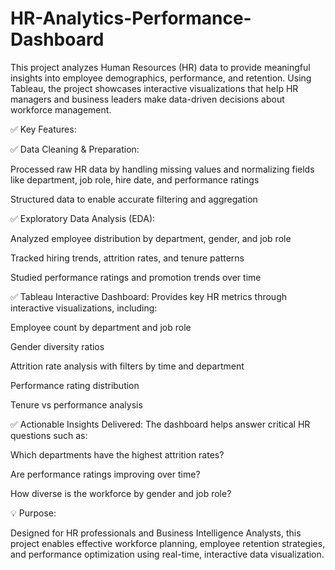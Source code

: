 # HR-Analytics-Performance-Dashboard
This project analyzes Human Resources (HR) data to provide meaningful insights into employee demographics, performance, and retention.
Using Tableau, the project showcases interactive visualizations that help HR managers and business leaders make data-driven decisions about workforce management.

✅ Key Features:

✅ Data Cleaning & Preparation:

Processed raw HR data by handling missing values and normalizing fields like department, job role, hire date, and performance ratings

Structured data to enable accurate filtering and aggregation

✅ Exploratory Data Analysis (EDA):

Analyzed employee distribution by department, gender, and job role

Tracked hiring trends, attrition rates, and tenure patterns

Studied performance ratings and promotion trends over time

✅ Tableau Interactive Dashboard:
Provides key HR metrics through interactive visualizations, including:

Employee count by department and job role

Gender diversity ratios

Attrition rate analysis with filters by time and department

Performance rating distribution

Tenure vs performance analysis

✅ Actionable Insights Delivered:
The dashboard helps answer critical HR questions such as:

Which departments have the highest attrition rates?

Are performance ratings improving over time?

How diverse is the workforce by gender and job role?

💡 Purpose:

Designed for HR professionals and Business Intelligence Analysts, this project enables effective workforce planning, employee retention strategies, and performance optimization using real-time, interactive data visualization.
